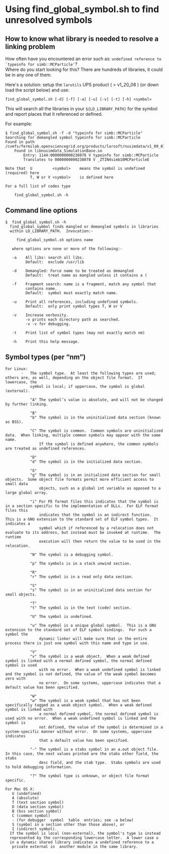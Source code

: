 

# Using find_global_symbol.sh to find unresolved symbols

## How to know what library is needed to resolve a linking problem

How often have you encountered an error such as: `` undefined reference to `typeinfo for simb::MCParticle' ``?  
Where do you start looking for this? There are hundreds of libraries, it could be in any one of them.

Here's a solution: setup the `larutils` UPS product ( \> v1_20_08 ) (or down load the script below) and use:

    find_global_symbol.sh [-d] [-f] [-a] [-u] [-v] [-t] [-h] <symbol>

This will search all the libraries in your `${LD_LIBRARY_PATH}` for the symbol and report places that it referenced or defined.

For example:

    $ find_global_symbol.sh -f -d "typeinfo for simb::MCParticle"
    Searching for demangled symbol typeinfo for simb::MCParticle
    Found in path /cvmfs/fermilab.opensciencegrid.org/products/larsoft/nusimdata/v1_09_01/slf6.x86_64.e15.debug/lib/...
        Found in libnusimdata_SimulationBase.so
            Entry: 1144:0000000000238078 V typeinfo for simb::MCParticle
            Translates to 0000000000238078 V _ZTIN4simb10MCParticleE

    Note that  U         <symbol>    means the symbol is undefined (required) here
               T, W or V <symbol>    is defined here

    For a full list of codes type

        find_global_symbol.sh -h

## Command line options

    $  find_global_symbol.sh -h 
      find_global_symbol finds mangled or demangled symbols in libraries
      within LD_LIBRARY_PATH.  Invocation:-

         find_global_symbol.sh options name

       where options are none or more of the following:-

       -a    All libs: search all libs.
             Default:  exclude /usr/lib

       -d    Demangled: Force name to be treated as demangled
             Default:  treat name as mangled unless it contains a (

       -f    Fragment search: name is a fragment, match any symbol that
             contains name.
             Default:  symbol must exactly match name.

       -u    Print all references, including undefined symbols.
             Default:  only print symbol types T, W or V

       -v    Increase verbosity.
             -v prints each directory path as searched.
             -v -v for debugging.

       -t    Print list of symbol types (may not exactly match nm)

       -h    Print this help message.

## Symbol types (per “nm”)

    For Linux:
           ·   The symbol type.  At least the following types are used; others are, as well, depending on the object file format.  If lowercase, the
               symbol is local; if uppercase, the symbol is global (external).

               "A" The symbol’s value is absolute, and will not be changed by further linking.

               "B"
               "b" The symbol is in the uninitialized data section (known as BSS).

               "C" The symbol is common.  Common symbols are uninitialized data.  When linking, multiple common symbols may appear with the same name.
                   If the symbol is defined anywhere, the common symbols are treated as undefined references.

               "D"
               "d" The symbol is in the initialized data section.

               "G"
               "g" The symbol is in an initialized data section for small objects.  Some object file formats permit more efficient access to small data
                   objects, such as a global int variable as opposed to a large global array.

               "i" For PE format files this indicates that the symbol is in a section specific to the implementation of DLLs.  For ELF format files this
                   indicates that the symbol is an indirect function.  This is a GNU extension to the standard set of ELF symbol types.  It indicates a
                   symbol which if referenced by a relocation does not evaluate to its address, but instead must be invoked at runtime.  The runtime
                   execution will then return the value to be used in the relocation.

               "N" The symbol is a debugging symbol.

               "p" The symbols is in a stack unwind section.

               "R"
               "r" The symbol is in a read only data section.

               "S"
               "s" The symbol is in an uninitialized data section for small objects.

               "T"
               "t" The symbol is in the text (code) section.

               "U" The symbol is undefined.

               "u" The symbol is a unique global symbol.  This is a GNU extension to the standard set of ELF symbol bindings.  For such a symbol the
                   dynamic linker will make sure that in the entire process there is just one symbol with this name and type in use.

               "V"
               "v" The symbol is a weak object.  When a weak defined symbol is linked with a normal defined symbol, the normal defined symbol is used
                   with no error.  When a weak undefined symbol is linked and the symbol is not defined, the value of the weak symbol becomes zero with
                   no error.  On some systems, uppercase indicates that a default value has been specified.

               "W"
               "w" The symbol is a weak symbol that has not been specifically tagged as a weak object symbol.  When a weak defined symbol is linked with
                   a normal defined symbol, the normal defined symbol is used with no error.  When a weak undefined symbol is linked and the symbol is
                   not defined, the value of the symbol is determined in a system-specific manner without error.  On some systems, uppercase indicates
                   that a default value has been specified.

               "-" The symbol is a stabs symbol in an a.out object file.  In this case, the next values printed are the stabs other field, the stabs
                   desc field, and the stab type.  Stabs symbols are used to hold debugging information.

               "?" The symbol type is unknown, or object file format specific.

    For Mac OS X:
       U (undefined)
       A (absolute)
       T (text section symbol)
       D (data section symbol)
       B (bss section symbol)
       C (common symbol)
       - (for debugger  symbol  table  entries; see -a below)
       S (symbol in a section other than those above), or
       I (indirect symbol).
      If the symbol is local (non-external), the symbol's type is instead
      represented by the corresponding lowercase letter.  A lower case u
      in a dynamic shared library indicates a undefined reference to a
       private external in  another module in the same library.
